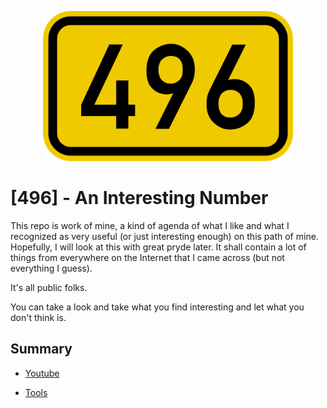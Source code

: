 
<p align="center">
<img src="/ressources/496.png" alt="drawing" style="width:400px;"/>
</p>

# [496] - An Interesting Number

This repo is work of mine, a kind of agenda of what I like and what I recognized as very useful (or just interesting enough) on this path of mine. Hopefully, I will look at this with great pryde later. It shall contain a lot of things from everywhere on the Internet that I came across (but not everything I guess).



It's all public folks.


You can take a look and take what you find interesting and let what you don't think is.

## Summary

* [Youtube](https://github.com/nprime496/nprime-overview/tree/main/youtube)

* [Tools](https://github.com/nprime496/nprime-overview/tree/main/tools)




